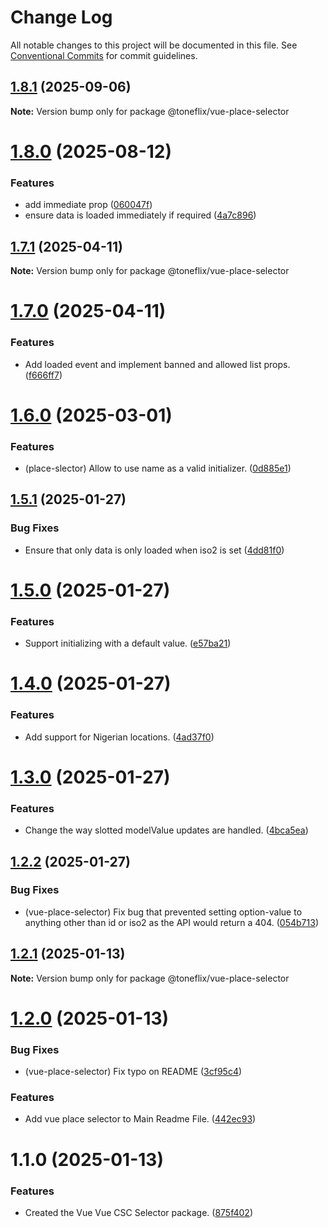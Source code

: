 # Change Log

All notable changes to this project will be documented in this file.
See [Conventional Commits](https://conventionalcommits.org) for commit guidelines.

## [1.8.1](https://github.com/toneflix/vue-component-pack/compare/@toneflix/vue-place-selector@1.8.0...@toneflix/vue-place-selector@1.8.1) (2025-09-06)

**Note:** Version bump only for package @toneflix/vue-place-selector

# [1.8.0](https://github.com/toneflix/vue-component-pack/compare/@toneflix/vue-place-selector@1.7.1...@toneflix/vue-place-selector@1.8.0) (2025-08-12)

### Features

- add immediate prop ([060047f](https://github.com/toneflix/vue-component-pack/commit/060047ff00dcdb2072d799070635517af2a7dc46))
- ensure data is loaded immediately if required ([4a7c896](https://github.com/toneflix/vue-component-pack/commit/4a7c8965b52c8a7ba28b9cfe0589b5a230ada75c))

## [1.7.1](https://github.com/toneflix/vue-component-pack/compare/@toneflix/vue-place-selector@1.7.0...@toneflix/vue-place-selector@1.7.1) (2025-04-11)

**Note:** Version bump only for package @toneflix/vue-place-selector

# [1.7.0](https://github.com/toneflix/vue-component-pack/compare/@toneflix/vue-place-selector@1.6.0...@toneflix/vue-place-selector@1.7.0) (2025-04-11)

### Features

- Add loaded event and implement banned and allowed list props. ([f666ff7](https://github.com/toneflix/vue-component-pack/commit/f666ff7918d7e12fca6a843b1edc73a2b797288b))

# [1.6.0](https://github.com/toneflix/vue-component-pack/compare/@toneflix/vue-place-selector@1.5.1...@toneflix/vue-place-selector@1.6.0) (2025-03-01)

### Features

- (place-slector) Allow to use name as a valid initializer. ([0d885e1](https://github.com/toneflix/vue-component-pack/commit/0d885e16907a6ff15443fc855799d29b54b667cb))

## [1.5.1](https://github.com/toneflix/vue-component-pack/compare/@toneflix/vue-place-selector@1.5.0...@toneflix/vue-place-selector@1.5.1) (2025-01-27)

### Bug Fixes

- Ensure that only data is only loaded when iso2 is set ([4dd81f0](https://github.com/toneflix/vue-component-pack/commit/4dd81f086e9b2273b70a7a286ac11862639db1e7))

# [1.5.0](https://github.com/toneflix/vue-component-pack/compare/@toneflix/vue-place-selector@1.4.0...@toneflix/vue-place-selector@1.5.0) (2025-01-27)

### Features

- Support initializing with a default value. ([e57ba21](https://github.com/toneflix/vue-component-pack/commit/e57ba217307eadfdf2516fca4475a0e2e5a0508b))

# [1.4.0](https://github.com/toneflix/vue-component-pack/compare/@toneflix/vue-place-selector@1.3.0...@toneflix/vue-place-selector@1.4.0) (2025-01-27)

### Features

- Add support for Nigerian locations. ([4ad37f0](https://github.com/toneflix/vue-component-pack/commit/4ad37f0e8d4c4396032abbeed996a44349bdb12b))

# [1.3.0](https://github.com/toneflix/vue-component-pack/compare/@toneflix/vue-place-selector@1.2.2...@toneflix/vue-place-selector@1.3.0) (2025-01-27)

### Features

- Change the way slotted modelValue updates are handled. ([4bca5ea](https://github.com/toneflix/vue-component-pack/commit/4bca5ea2089eccd2a67d4d491445852894075a41))

## [1.2.2](https://github.com/toneflix/vue-component-pack/compare/@toneflix/vue-place-selector@1.2.1...@toneflix/vue-place-selector@1.2.2) (2025-01-27)

### Bug Fixes

- (vue-place-selector) Fix bug that prevented setting option-value to anything other than id or iso2 as the API would return a 404. ([054b713](https://github.com/toneflix/vue-component-pack/commit/054b713521244fd825c5606e5d711d8a1a47546f))

## [1.2.1](https://github.com/toneflix/vue-component-pack/compare/@toneflix/vue-place-selector@1.2.0...@toneflix/vue-place-selector@1.2.1) (2025-01-13)

**Note:** Version bump only for package @toneflix/vue-place-selector

# [1.2.0](https://github.com/toneflix/vue-component-pack/compare/@toneflix/vue-place-selector@1.1.0...@toneflix/vue-place-selector@1.2.0) (2025-01-13)

### Bug Fixes

- (vue-place-selector) Fix typo on README ([3cf95c4](https://github.com/toneflix/vue-component-pack/commit/3cf95c4d86483fcc4721e9f711952153aa9180bb))

### Features

- Add vue place selector to Main Readme File. ([442ec93](https://github.com/toneflix/vue-component-pack/commit/442ec9347de4b79dec65790ac304d7cd7e786c21))

# 1.1.0 (2025-01-13)

### Features

- Created the Vue Vue CSC Selector package. ([875f402](https://github.com/toneflix/vue-component-pack/commit/875f40261caae09327f04dad98567cc3a7ab3e1f))
